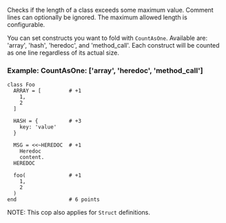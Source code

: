 Checks if the length of a class exceeds some maximum value.
Comment lines can optionally be ignored.
The maximum allowed length is configurable.

You can set constructs you want to fold with `CountAsOne`.
Available are: 'array', 'hash', 'heredoc', and 'method_call'. Each construct
will be counted as one line regardless of its actual size.

### Example: CountAsOne: ['array', 'heredoc', 'method_call']

    class Foo
      ARRAY = [         # +1
        1,
        2
      ]

      HASH = {          # +3
        key: 'value'
      }

      MSG = <<~HEREDOC  # +1
        Heredoc
        content.
      HEREDOC

      foo(              # +1
        1,
        2
      )
    end                 # 6 points


NOTE: This cop also applies for `Struct` definitions.